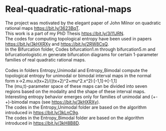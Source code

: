# Real-quadratic-rational-maps
The project was motivated by the elegant paper of John Milnor on quadratic rational maps https://bit.ly/3623BqT. 
<br /> This work is a part of my PhD Thesis https://bit.ly/3i11JRN.
<br /> The codes for computing topological entropy have been used in papers https://bit.ly/3kHXRXy and https://bit.ly/2RW8CsQ. 
<br /> In the Bifurcation folder, Codes bifurcation1.m through bifurcation5.m and bifurcationlogistic.m generate bifurcation diagrams for certain 1-parameter families of real quadratic rational maps.  
<br /> Codes in folders Entropy_Unimodal and Entropy_Bimodal compute the topological entropy for unimodal or bimodal interval maps in the normal form 
x->2.mu.x(tx+2)/((tx+2)^2+mu^2.x^2):[-1,1]->[-1,1]
<br /> The (mu,t)-parameter space of these maps can be divided into seven regions based on the modality and the shape of these interval maps. Interesting entropy behavior 
emerges only for families of unimodal and (+-+)-bimodal maps (see https://bit.ly/3kHXRXy).
<br /> The codes in the Entropy_Unimodal folder are based on the algorithm introduced in https://bit.ly/3kLnC9g.
<br /> The codes in the Entropy_Bimodal folder are based on the algorithm introduced in https://bit.ly/3kH8B8D.

